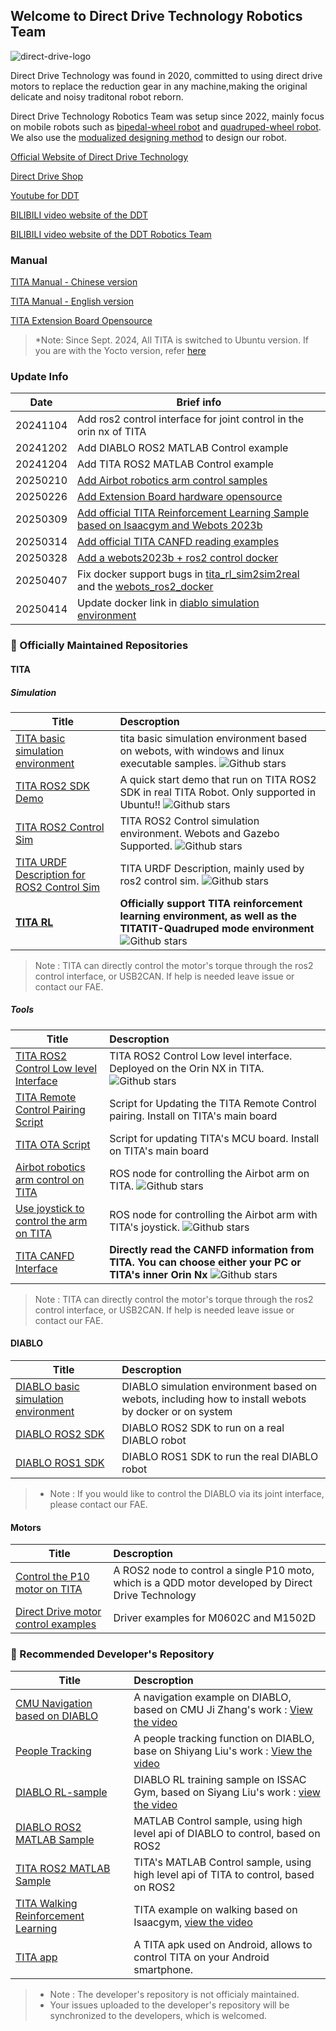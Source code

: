 ## Welcome to Direct Drive Technology Robotics Team
![direct-drive-logo](https://directdrive.com/public/uploads/images/20220221/4830a265658b4afeeccf7deda5bc044d.png)
<!--

**Here are some ideas to get you started:**

🙋‍♀️ A short introduction - what is your organization all about?
🌈 Contribution guidelines - how can the community get involved?
👩‍💻 Useful resources - where can the community find your docs? Is there anything else the community should know?
 Fun facts - what does your team eat for breakfast?
🧙 Remember, you can do mighty things with the power of [Markdown](https://docs.github.com/github/writing-on-github/getting-started-with-writing-and-formatting-on-github/basic-writing-and-formatting-syntax)
-->
Direct Drive Technology was found in 2020, committed to using direct drive motors to replace the reduction gear in any machine,making the original delicate and noisy traditonal robot reborn.

Direct Drive Technology Robotics Team was setup since 2022, mainly focus on mobile robots such as [bipedal-wheel robot](https://www.bilibili.com/video/BV1tM4y1Z7VY?spm_id_from=player_end_recommend_autoplay&vd_source=8ab3473c3214c5120c93d5ac5fbba539) and [quadruped-wheel robot](https://www.bilibili.com/video/BV1Pn4y1R7eg/?spm_id_from=333.337.search-card.all.click). We also use the [modualized designing method](https://www.bilibili.com/video/BV1gf42117yt/?spm_id_from=333.337.search-card.all.click&vd_source=8ab3473c3214c5120c93d5ac5fbba539) to design our robot.



[Official Website of Direct Drive Technology](https://directdrive.com/)

[Direct Drive Shop](https://shop.directdrive.com/)

[Youtube for DDT](https://www.youtube.com/@directdrivetech4558)

[BILIBILI video website of the DDT](https://space.bilibili.com/2110984062?spm_id_from=333.337.0.0)

[BILIBILI video website of the DDT Robotics Team](https://space.bilibili.com/3546755798928026?spm_id_from=333.337.0.0)

### Manual

[TITA Manual - Chinese version](https://tita-development-manual-uc.readthedocs.io/zh-cn/latest/ )

[TITA Manual - English version](https://tita-ubuntu-manual-english.readthedocs.io/en/latest/)

[TITA Extension Board Opensource](https://oshwhub.com/jiqiren01/tita-kuo-zhan-jie-kou-kai-yuan-2024-0620)


> *Note: Since Sept. 2024, All TITA is switched to Ubuntu version. If you are with the Yocto version, refer [here](https://tita-development-manual-ye.readthedocs.io/en/latest/ ) 


### Update Info
| Date        | Brief info   |
| --------   | -----  | 
|20241104| Add ros2 control interface for joint control in the orin nx of TITA|
|20241202|Add DIABLO ROS2 MATLAB Control example|
|20241204|Add TITA ROS2 MATLAB Control example|
|20250210|[Add Airbot robotics arm control samples](https://github.com/DDTRobot/airbot_on_tita)|
|20250226|[Add Extension Board hardware opensource](https://oshwhub.com/jiqiren01/tita-kuo-zhan-jie-kou-kai-yuan-2024-0620)|
|20250309|[Add official TITA Reinforcement Learning Sample based on Isaacgym and Webots 2023b](https://github.com/DDTRobot/tita_rl)|
|20250314|[Add official TITA CANFD reading examples](https://github.com/DDTRobot/TITA_CAN_Inerface/tree/main)|
|20250328|[Add a webots2023b + ros2 control docker](https://github.com/DDTRobot/webots2023b_ros2_docker)|
|20250407|Fix docker support bugs in [tita_rl_sim2sim2real](https://github.com/DDTRobot/tita_rl_sim2sim2real) <br> and the [webots_ros2_docker](https://github.com/DDTRobot/webots2023b_ros2_docker)|
|20250414|Update docker link in [diablo simulation environment](https://github.com/DDTRobot/diablo-sim-env)|

### 🍿 Officially Maintained Repositories

#### TITA
##### Simulation
| Title        | Descroption   |
| --------   |:----- | 
| [TITA basic simulation environment](https://github.com/DDTRobot/tita-sim-env) | tita basic simulation environment based on webots, with windows and linux executable samples. ![Github stars](https://img.shields.io/github/stars/DDTRobot/tita-sim-env.svg)| 
| [TITA ROS2 SDK Demo](https://github.com/DDTRobot/TITA-SDK-ROS2)                 |      A quick start demo that run on TITA ROS2 SDK in real TITA Robot. Only supported in Ubuntu!!               ![Github stars](https://img.shields.io/github/stars/DDTRobot/TITA-SDK-ROS2.svg)|
|[TITA ROS2 Control Sim](https://github.com/DDTRobot/TITA_ROS2_Control_Sim) | TITA ROS2 Control simulation environment. Webots and Gazebo Supported. ![Github stars](https://img.shields.io/github/stars/DDTRobot/TITA_ROS2_Control_Sim.svg)|
|[TITA URDF Description for ROS2 Control Sim](https://github.com/DDTRobot/TITA_Description) |TITA URDF Description, mainly used by ros2 control sim. ![Github stars](https://img.shields.io/github/stars/DDTRobot/TITA_Description.svg) |
|**[TITA RL](https://github.com/DDTRobot/tita_rl)**|**Officially support TITA reinforcement learning environment, as well as the TITATIT-Quadruped mode environment**  ![Github stars](https://img.shields.io/github/stars/DDTRobot/tita_rl.svg)|
> Note : TITA can directly control the motor's torque through the ros2 control interface, or USB2CAN. If help is needed leave issue or contact our FAE.

##### Tools
| Title        | Descroption   |
| --------   |:----- | 
|[TITA ROS2 Control Low level Interface](https://github.com/DDTRobot/tita_hardware_ros2_control)| TITA ROS2 Control Low level interface. Deployed on the Orin NX in TITA. ![Github stars](https://img.shields.io/github/stars/DDTRobot/tita_hardware_ros2_control.svg)|
|[TITA Remote Control Pairing Script](https://github.com/DDTRobot/TITA-RC-Pairing)|Script for Updating the TITA Remote Control pairing. Install on TITA's main board|
|[TITA OTA Script](https://github.com/DDTRobot/TITA-OTA)| Script for updating TITA's MCU board. Install on TITA's main board|
|[Airbot robotics arm control on TITA](https://github.com/DDTRobot/airbot_on_tita)| ROS node for controlling the Airbot arm on TITA. ![Github stars](https://img.shields.io/github/stars/DDTRobot/airbot_on_tita.svg)|
|[Use joystick to control the arm on TITA](https://github.com/DDTRobot/airbot_joy)|ROS node for controlling the Airbot arm with TITA's joystick.  ![Github stars](https://img.shields.io/github/stars/DDTRobot/airbot_joy.svg)|
|[TITA CANFD Interface](https://github.com/DDTRobot/TITA_CAN_Inerface/tree/main)|**Directly read the CANFD information from TITA. You can choose either your PC or TITA's inner Orin Nx** ![Github stars](https://img.shields.io/github/stars/DDTRobot/TITA_CAN_Inerface.svg)|
> Note : TITA can directly control the motor's torque through the ros2 control interface, or USB2CAN. If help is needed leave issue or contact our FAE.
#### DIABLO
| Title        | Descroption   |
| --------   |:----- | 
| [DIABLO basic simulation environment](https://github.com/DDTRobot/diablo-sim-env)        |    DIABLO simulation environment based on webots, including how to install webots by docker or on system   | 
| [DIABLO ROS2 SDK](https://github.com/DDTRobot/diablo_ros2)        |    DIABLO ROS2 SDK to run on a real DIABLO robot    |
|[DIABLO ROS1 SDK](https://github.com/DDTRobot/diablo_sdk)| DIABLO ROS1 SDK to run the real DIABLO robot |

>* Note : If you would like to control the DIABLO via its joint interface, please contact our FAE.

#### Motors
| Title        | Descroption   |
| --------   | :------ | 
|[Control the P10 motor on TITA](https://github.com/DDTRobot/p10-ros2-node)| A ROS2 node to control a single P10 moto, which is a QDD motor developed by Direct Drive Technology|
| [Direct Drive motor control examples](https://github.com/DDTRobot/motor-driver-examples)  | Driver examples for M0602C and M1502D  |

### 🧙 Recommended Developer's Repository
| Title        | Descroption   |
| --------   | :-----  | 
|      [CMU Navigation based on DIABLO](https://github.com/DDTRobot/autonomy_stack_diablo_setup)  |    A navigation example on DIABLO, based on CMU Ji Zhang's work : [View the video](https://www.bilibili.com/video/BV1Ws421T7TJ/?spm_id_from=333.1387.homepage.video_card.click)     |
|[People Tracking](https://github.com/DDTRobot/DIABLO_People_Tracking)| A people tracking function on DIABLO, base on Shiyang Liu's work : [View the video](https://www.bilibili.com/video/BV1BZtWebEWF/?spm_id_from=333.337.search-card.all.click) |
|[DIABLO RL-sample](https://github.com/DDTRobot/Col_DIABLO_Issac_RL) | DIABLO RL training sample on ISSAC Gym, based on Siyang Liu's work : [view the video](https://www.bilibili.com/video/BV1WES1YwE1f/?spm_id_from=333.337.search-card.all.click)  |
|[DIABLO ROS2 MATLAB Sample](https://github.com/DDTRobot/diablo_matlab_ros2)|MATLAB Control sample, using high level api of DIABLO to control, based on ROS2|
|[TITA ROS2 MATLAB Sample](https://github.com/DDTRobot/tita_matlab_ros2)|TITA's MATLAB Control sample, using high level api of TITA to control, based on ROS2 |
|[TITA Walking Reinforcement Learning](https://github.com/DDTRobot/TITA_ISAACGYM_DRL)|TITA example on walking based on Isaacgym, [view the video](https://www.bilibili.com/video/BV1FfBAYyEnx/?spm_id_from=333.337.search-card.all.click&vd_source=8ab3473c3214c5120c93d5ac5fbba539)|
|[TITA app]([https://github.com/DirectDriveTech-DDT/tita-ap](https://github.com/DDTRobot/tita-app)p)|A TITA apk used on Android, allows to control TITA on your Android smartphone.|
>* Note : The developer's repository is not officialy maintained.
>* Your issues uploaded to the developer's repository will be synchronized to the developers, which is welcomed.
